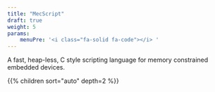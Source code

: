 ```yaml
---
title: "MecScript"
draft: true
weight: 5
params:
    menuPre: '<i class="fa-solid fa-code"></i> '
---
```


A fast, heap-less, C style scripting language for memory constrained embedded devices.

{{% children sort="auto" depth=2 %}}
